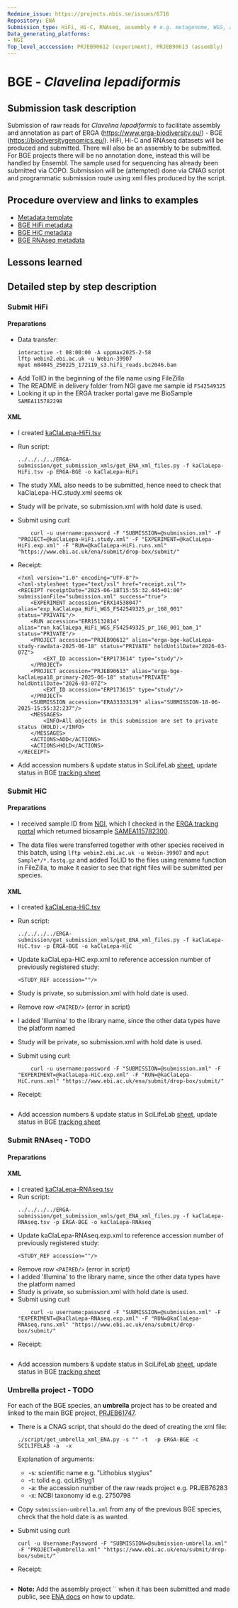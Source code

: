 ```yaml
---
Redmine_issue: https://projects.nbis.se/issues/6716
Repository: ENA
Submission_type: HiFi, Hi-C, RNAseq, assembly # e.g. metagenome, WGS, assembly, - IF RELEVANT
Data_generating_platforms:
- NGI
Top_level_acccession: PRJEB90612 (experiment), PRJEB90613 (assembly)
---
```


# BGE - *Clavelina lepadiformis*

## Submission task description
Submission of raw reads for *Clavelina lepadiformis* to facilitate assembly and annotation as part of ERGA (https://www.erga-biodiversity.eu/) - BGE (https://biodiversitygenomics.eu/). HiFi, Hi-C and RNAseq datasets will be produced and submitted. There will also be an assembly to be submitted. For BGE projects there will be no annotation done, instead this will be handled by Ensembl. The sample used for sequencing has already been submitted via COPO.
Submission will be (attempted) done via CNAG script and programmatic submission route using xml files produced by the script.

## Procedure overview and links to examples

* [Metadata template](./data/BGE-Clavelina-lepadiformis-metadata.xlsx)
* [BGE HiFi metadata](./data/kaClaLepa-HiFi.tsv)
* [BGE HiC metadata](./data/kaClaLepa-HiC.tsv)
* [BGE RNAseq metadata](./data/kaClaLepa-RNAseq.tsv)

## Lessons learned
<!-- What went well? What did not went so well? What would you have done differently? -->

## Detailed step by step description

### Submit HiFi

#### Preparations
* Data transfer:
    ```
    interactive -t 08:00:00 -A uppmax2025-2-58
    lftp webin2.ebi.ac.uk -u Webin-39907
    mput m84045_250225_172119_s3.hifi_reads.bc2046.bam
    ```
* Add TolID in the beginning of the file name using FileZilla
* The README in delivery folder from NGI gave me sample id `FS42549325`
* Looking it up in the ERGA tracker portal gave me BioSample `SAMEA115782298`

#### XML
* I created [kaClaLepa-HiFi.tsv](./data/kaClaLepa-HiFi.tsv)
* Run script:
    ```
    ../../../../ERGA-submission/get_submission_xmls/get_ENA_xml_files.py -f kaClaLepa-HiFi.tsv -p ERGA-BGE -o kaClaLepa-HiFi
    ```
* The study XML also needs to be submitted, hence need to check that kaClaLepa-HiC.study.xml seems ok

* Study will be private, so submission.xml with hold date is used.
* Submit using curl: 
    ```
        curl -u username:password -F "SUBMISSION=@submission.xml" -F "PROJECT=@kaClaLepa-HiFi.study.xml" -F "EXPERIMENT=@kaClaLepa-HiFi.exp.xml" -F "RUN=@kaClaLepa-HiFi.runs.xml" "https://www.ebi.ac.uk/ena/submit/drop-box/submit/"
    ```
* Receipt:
    ```
    <?xml version="1.0" encoding="UTF-8"?>
    <?xml-stylesheet type="text/xsl" href="receipt.xsl"?>
    <RECEIPT receiptDate="2025-06-18T15:55:32.445+01:00" submissionFile="submission.xml" success="true">
        <EXPERIMENT accession="ERX14538047" alias="exp_kaClaLepa_HiFi_WGS_FS42549325_pr_168_001" status="PRIVATE"/>
        <RUN accession="ERR15132814" alias="run_kaClaLepa_HiFi_WGS_FS42549325_pr_168_001_bam_1" status="PRIVATE"/>
        <PROJECT accession="PRJEB90612" alias="erga-bge-kaClaLepa-study-rawdata-2025-06-18" status="PRIVATE" holdUntilDate="2026-03-07Z">
            <EXT_ID accession="ERP173614" type="study"/>
        </PROJECT>
        <PROJECT accession="PRJEB90613" alias="erga-bge-kaClaLepa18_primary-2025-06-18" status="PRIVATE" holdUntilDate="2026-03-07Z">
            <EXT_ID accession="ERP173615" type="study"/>
        </PROJECT>
        <SUBMISSION accession="ERA33333139" alias="SUBMISSION-18-06-2025-15:55:32:237"/>
        <MESSAGES>
            <INFO>All objects in this submission are set to private status (HOLD).</INFO>
        </MESSAGES>
        <ACTIONS>ADD</ACTIONS>
        <ACTIONS>HOLD</ACTIONS>
    </RECEIPT>
    ```

* Add accession numbers & update status in SciLifeLab [sheet](https://docs.google.com/spreadsheets/d/1mSuL_qGffscer7G1FaiEOdyR68igscJB0CjDNSCNsvg/), update status in BGE [tracking sheet](https://docs.google.com/spreadsheets/d/1IXEyg-XZfwKOtXBHAyJhJIqkmwHhaMn5uXd8GyXHSpY/)

### Submit HiC

#### Preparations
* I received sample ID from [NGI](https://docs.google.com/spreadsheets/d/10ZPAhkp1fCmpqR9GAZMRJ9wdXa8m-1G_/), which I checked in the [ERGA tracking portal](https://genomes.cnag.cat/erga-stream/samples/) which returned biosample [SAMEA115782300](https://www.ebi.ac.uk/biosamples/samples/SAMEA115782300).

* The data files were transferred together with other species received in this batch, using `lftp webin2.ebi.ac.uk -u Webin-39907` and `mput Sample*/*.fastq.gz` and added ToLID to the files using rename function in FileZilla, to make it easier to see that right files will be submitted per species.

#### XML
* I created [kaClaLepa-HiC.tsv](./data/kaClaLepa-HiC.tsv)
* Run script:
    ```
    ../../../../ERGA-submission/get_submission_xmls/get_ENA_xml_files.py -f kaClaLepa-HiC.tsv -p ERGA-BGE -o kaClaLepa-HiC
    ```
* Update kaClaLepa-HiC.exp.xml to reference accession number of previously registered study:
    ```
    <STUDY_REF accession=""/>
    ```
* Study is private, so submission.xml with hold date is used.

* Remove row `<PAIRED/>` (error in script)
* I added 'Illumina' to the library name, since the other data types have the platform named
* Study will be private, so submission.xml with hold date is used.
* Submit using curl:
    ```
        curl -u username:password -F "SUBMISSION=@submission.xml" -F "EXPERIMENT=@kaClaLepa-HiC.exp.xml" -F "RUN=@kaClaLepa-HiC.runs.xml" "https://www.ebi.ac.uk/ena/submit/drop-box/submit/"
    ```
* Receipt:
    ```

    ```
* Add accession numbers & update status in SciLifeLab [sheet](https://docs.google.com/spreadsheets/d/1mSuL_qGffscer7G1FaiEOdyR68igscJB0CjDNSCNsvg/), update status in BGE [tracking sheet](https://docs.google.com/spreadsheets/d/1IXEyg-XZfwKOtXBHAyJhJIqkmwHhaMn5uXd8GyXHSpY/)


### Submit RNAseq - **TODO**

#### Preparations

#### XML
* I created [kaClaLepa-RNAseq.tsv](./data/kaClaLepa-RNAseq.tsv)
* Run script:
    ```
    ../../../../ERGA-submission/get_submission_xmls/get_ENA_xml_files.py -f kaClaLepa-RNAseq.tsv -p ERGA-BGE -o kaClaLepa-RNAseq
    ```
* Update kaClaLepa-RNAseq.exp.xml to reference accession number of previously registered study:
    ```
    <STUDY_REF accession=""/>
    ```
* Remove row `<PAIRED/>` (error in script)
* I added 'Illumina' to the library name, since the other data types have the platform named
* Study is private, so submission.xml with hold date is used.
* Submit using curl:
    ```
        curl -u username:password -F "SUBMISSION=@submission.xml" -F "EXPERIMENT=@kaClaLepa-RNAseq.exp.xml" -F "RUN=@kaClaLepa-RNAseq.runs.xml" "https://www.ebi.ac.uk/ena/submit/drop-box/submit/"
    ```
* Receipt:
    ```

    ```
* Add accession numbers & update status in SciLifeLab [sheet](https://docs.google.com/spreadsheets/d/1mSuL_qGffscer7G1FaiEOdyR68igscJB0CjDNSCNsvg/), update status in BGE [tracking sheet](https://docs.google.com/spreadsheets/d/1IXEyg-XZfwKOtXBHAyJhJIqkmwHhaMn5uXd8GyXHSpY/)

### Umbrella project - **TODO**
For each of the BGE species, an **umbrella** project has to be created and linked to the main BGE project, [PRJEB61747](https://www.ebi.ac.uk/ena/browser/view/PRJEB61747).

* There is a CNAG script, that should do the deed of creating the xml file:
    ```
    ./script/get_umbrella_xml_ENA.py -s "" -t  -p ERGA-BGE -c SCILIFELAB -a  -x 
    ```
    Explanation of arguments:
    * -s: scientific name e.g. "Lithobius stygius"
    * -t: tolId e.g. qcLitStyg1
    * -a: the accession number of the raw reads project e.g. PRJEB76283
    * -x: NCBI taxonomy id e.g. 2750798

* Copy `submission-umbrella.xml` from any of the previous BGE species, check that the hold date is as wanted.
* Submit using curl:
    ```
    curl -u Username:Password -F "SUBMISSION=@submission-umbrella.xml" -F "PROJECT=@umbrella.xml" "https://www.ebi.ac.uk/ena/submit/drop-box/submit/"
    ```
* Receipt:
    ```
    
    ```
* **Note:** Add the assembly project `` when it has been submitted and made public, see [ENA docs](https://ena-docs.readthedocs.io/en/latest/faq/umbrella.html#adding-children-to-an-umbrella) on how to update.
